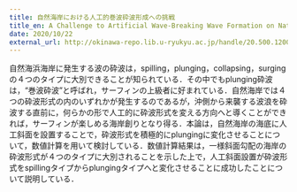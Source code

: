 ```yaml
---
title: 自然海岸における人工的巻波砕波形成への挑戦
title_en: A Challenge to Artificial Wave-Breaking Wave Formation on Natural Coast
date: 2020/10/22
external_url: http://okinawa-repo.lib.u-ryukyu.ac.jp/handle/20.500.12001/24706
---
```

自然海浜海岸に発生する波の砕波は，spilling，plunging，collapsing，surgingの４つのタイプに大別できることが知られている．その中でもplunging砕波は，“巻波砕波”と呼ばれ，サーフィンの上級者に好まれている．自然海岸では４つの砕波形式の内のいずれかが発生するのであるが，沖側から来襲する波浪を砕波する直前に，何らかの形で人工的に砕波形式を変える方向へと導くことができれば，サーフィンが楽しめる海岸創りとなり得る．本論は，自然海岸の海底に人工斜面を設置することで，砕波形式を積極的にplungingに変化させることについて，数値計算を用いて検討している．数値計算結果は，一様斜面勾配の海岸の砕波形式が４つのタイプに大別されることを示した上で，人工斜面設置が砕波形式をspillingタイプからplungingタイプへと変化させることに成功したことについて説明している．